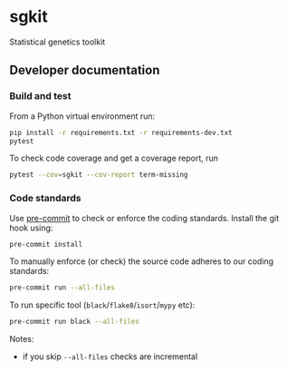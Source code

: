 # sgkit
Statistical genetics toolkit

## Developer documentation

### Build and test

From a Python virtual environment run:

```bash
pip install -r requirements.txt -r requirements-dev.txt
pytest
```

To check code coverage and get a coverage report, run

```bash
pytest --cov=sgkit --cov-report term-missing
```

### Code standards

Use [pre-commit](https://pre-commit.com/) to check or enforce the coding standards. Install the git hook using:

```bash
pre-commit install
```

To manually enforce (or check) the source code adheres to our coding standards:

```bash
pre-commit run --all-files
```

To run specific tool (`black`/`flake8`/`isort`/`mypy` etc):

```bash
pre-commit run black --all-files
```

Notes:
 * if you skip `--all-files` checks are incremental
